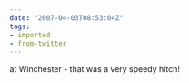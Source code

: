 ```yaml
---
date: "2007-04-03T08:53:04Z"
tags:
- imported
- from-twitter
---
```

at Winchester - that was a very speedy hitch\!
